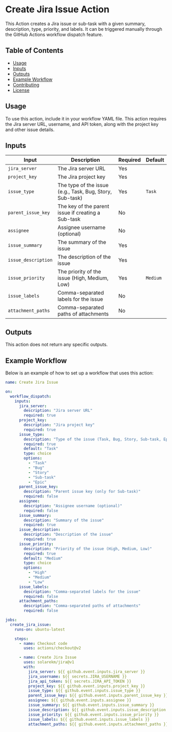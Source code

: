 # Create Jira Issue Action

This Action creates a Jira issue or sub-task with a given summary, description, type, priority, and labels. It can be triggered manually through the GitHub Actions workflow dispatch feature.

## Table of Contents

- [Usage](#usage)
- [Inputs](#inputs)
- [Outputs](#outputs)
- [Example Workflow](#example-workflow)
- [Contributing](#contributing)
- [License](#license)

## Usage

To use this action, include it in your workflow YAML file. This action requires the Jira server URL, username, and API token, along with the project key and other issue details.

## Inputs

| Input                  | Description                                              | Required | Default               |
|------------------------|----------------------------------------------------------|----------|-----------------------|
| `jira_server`          | The Jira server URL                                      | Yes      |                       |
| `project_key`          | The Jira project key                                     | Yes      |                       |
| `issue_type`           | The type of the issue (e.g., Task, Bug, Story, Sub-task) | Yes      | `Task`                |
| `parent_issue_key`     | The key of the parent issue if creating a Sub-task       | No       |                       |
| `assignee`             | Assignee username (optional)                             | No       |                       |
| `issue_summary`        | The summary of the issue                                 | Yes      |                       |
| `issue_description`    | The description of the issue                             | Yes      |                       |
| `issue_priority`       | The priority of the issue (High, Medium, Low)            | Yes      | `Medium`              |
| `issue_labels`         | Comma-separated labels for the issue                     | No       |                       |
| `attachment_paths`     | Comma-separated paths of attachments                     | No       |                       |

## Outputs

This action does not return any specific outputs.

## Example Workflow

Below is an example of how to set up a workflow that uses this action:

```yaml
name: Create Jira Issue

on:
  workflow_dispatch:
    inputs:
      jira_server:
        description: "Jira server URL"
        required: true
      project_key:
        description: "Jira project key"
        required: true
      issue_type:
        description: "Type of the issue (Task, Bug, Story, Sub-task, Epic)"
        required: true
        default: "Task"
        type: choice
        options:
          - "Task"
          - "Bug"
          - "Story"
          - "Sub-task"
          - "Epic"
      parent_issue_key:
        description: "Parent issue key (only for Sub-task)"
        required: false
      assignee:
        description: "Assignee username (optional)"
        required: false
      issue_summary:
        description: "Summary of the issue"
        required: true
      issue_description:
        description: "Description of the issue"
        required: true
      issue_priority:
        description: "Priority of the issue (High, Medium, Low)"
        required: true
        default: "Medium"
        type: choice
        options:
          - "High"
          - "Medium"
          - "Low"
      issue_labels:
        description: "Comma-separated labels for the issue"
        required: false
      attachment_paths:
        description: "Comma-separated paths of attachments"
        required: false

jobs:
  create_jira_issue:
    runs-on: ubuntu-latest

    steps:
      - name: Checkout code
        uses: actions/checkout@v2

      - name: Create Jira Issue
        uses: solarekm/jira@v1
        with:
          jira_server: ${{ github.event.inputs.jira_server }}
          jira_username: ${{ secrets.JIRA_USERNAME }}
          jira_api_token: ${{ secrets.JIRA_API_TOKEN }}
          project_key: ${{ github.event.inputs.project_key }}
          issue_type: ${{ github.event.inputs.issue_type }}
          parent_issue_key: ${{ github.event.inputs.parent_issue_key }}
          assignee: ${{ github.event.inputs.assignee }}
          issue_summary: ${{ github.event.inputs.issue_summary }}
          issue_description: ${{ github.event.inputs.issue_description }}
          issue_priority: ${{ github.event.inputs.issue_priority }}
          issue_labels: ${{ github.event.inputs.issue_labels }}
          attachment_paths: ${{ github.event.inputs.attachment_paths }}
